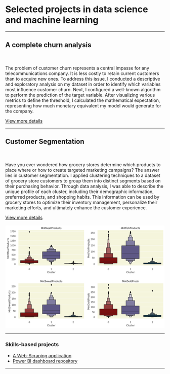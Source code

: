 # Selected projects in data science and machine learning

---

## A complete churn analysis
<br><br>
The problem of customer churn represents a central impasse for any telecommunications company. It is less costly to retain current customers than to acquire new ones. To address this issue, I conducted a descriptive and exploratory analysis on my dataset in order to identify which variables most influence customer churn. Next, I configured a well-known algorithm to perform the prediction of the target variable. After visualizing various metrics to define the threshold, I calculated the mathematical expectation, representing how much monetary equivalent my model would generate for the company.

[View more details](https://github.com/Arthurr-Victor/A-Complete-Churn-Analysis)

---

## Customer Segmentation
<br><br>
Have you ever wondered how grocery stores determine which products to place where or how to create targeted marketing campaigns? The answer lies in customer segmentation. I applied clustering techniques to a dataset of grocery store customers to group them into distinct segments based on their purchasing behavior. Through data analysis, I was able to describe the unique profile of each cluster, including their demographic information, preferred products, and shopping habits. This information can be used by grocery stores to optimize their inventory management, personalize their marketing efforts, and ultimately enhance the customer experience.

[View more details](https://github.com/Arthurr-Victor/Customer-Segmentation_Clustering)
<br><br>
<img src="images/Customer image.png?raw=true"/>

---

### Skills-based projects

- [A Web-Scraping application](https://github.com/Arthurr-Victor/A-Complete-Churn-Analysis)
- [Power BI dashboard repository](https://github.com/Arthurr-Victor/MyDashboards)

---





